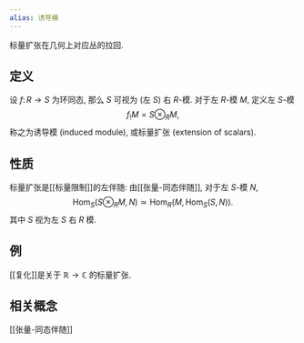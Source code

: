 ```yaml
---
alias: 诱导模
---
```


标量扩张在几何上对应丛的拉回.

## 定义

设 $f\colon R \to S$ 为环同态, 那么 $S$ 可视为 (左 $S$) 右 $R$-模. 对于左 $R$-模 $M$, 定义左 $S$-模
$$
f_! M = S \otimes_R M,
$$
称之为诱导模 (induced module), 或标量扩张 (extension of scalars).

## 性质

标量扩张是[[标量限制]]的左伴随: 由[[张量-同态伴随]], 对于左 $S$-模 $N$,
$$
\operatorname{Hom}_S(S\otimes_R M,N)\simeq\operatorname{Hom}_R(M,\operatorname{Hom}_S(S,N)).
$$
其中 $S$ 视为左 $S$ 右 $R$ 模.

## 例

[[复化]]是关于 $\mathbb{R} \to \mathbb{C}$ 的标量扩张.

## 相关概念

[[张量-同态伴随]]
